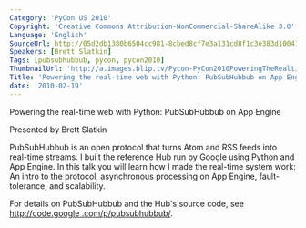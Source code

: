 ```yaml
---
Category: 'PyCon US 2010'
Copyright: 'Creative Commons Attribution-NonCommercial-ShareAlike 3.0'
Language: 'English'
SourceUrl: http://05d2db1380b6504cc981-8cbed8cf7e3a131cd8f1c3e383d10041.r93.cf2.rackcdn.com/pycon-us-2010/272_powering-the-real-time-web-with-python-pubsubhubbub-on-app-engine-173.m4v
Speakers: [Brett Slatkin]
Tags: [pubsubhubbub, pycon, pycon2010]
ThumbnailUrl: 'http://a.images.blip.tv/Pycon-PyCon2010PoweringTheRealtimeWebWithPythonPubSubHubbubOn236-232.jpg'
Title: 'Powering the real-time web with Python: PubSubHubbub on App Engine (#173)'
date: '2010-02-19'
---
```

Powering the real-time web with Python: PubSubHubbub on App Engine

  
Presented by Brett Slatkin

  
PubSubHubbub is an open protocol that turns Atom and RSS feeds into real-time
streams. I built the reference Hub run by Google using Python and App Engine.
In this talk you will learn how I made the real-time system work: An intro to
the protocol, asynchronous processing on App Engine, fault-tolerance, and
scalability.

  
For details on PubSubHubbub and the Hub's source code, see [http://code.google
.com/p/pubsubhubbub/](http://code.google.com/p/pubsubhubbub/).
